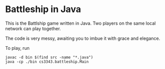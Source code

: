 # Battleship in Java

This is the Battlship game written in Java. Two players on the same local network can play together.

The code is very messy, awaiting you to imbue it with grace and elegance.

To play, run
```
javac -d bin $(find src -name "*.java")
java -cp ./bin cs3343.battleship.Main
```